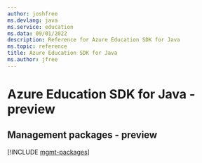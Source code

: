 ```yaml
---
author: joshfree
ms.devlang: java
ms.service: education
ms.data: 09/01/2022
description: Reference for Azure Education SDK for Java
ms.topic: reference
title: Azure Education SDK for Java
ms.author: jfree
---
```

# Azure Education SDK for Java - preview

## Management packages - preview
[!INCLUDE [mgmt-packages](education-mgmt-index.md)]